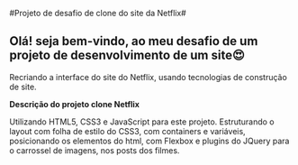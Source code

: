 #Projeto de desafio de clone do site da Netflix#

## Olá! seja bem-vindo, ao meu desafio de um projeto de desenvolvimento de um site😍 ##

Recriando a interface do site do Netflix, usando tecnologias de construção de site.

**Descrição do projeto clone Netflix**

Utilizando HTML5, CSS3 e JavaScript para este projeto. Estruturando o layout com folha de estilo do CSS3, com containers e variáveis, posicionando os elementos do html, com Flexbox e plugins do JQuery para o carrossel de imagens, nos posts dos filmes.
